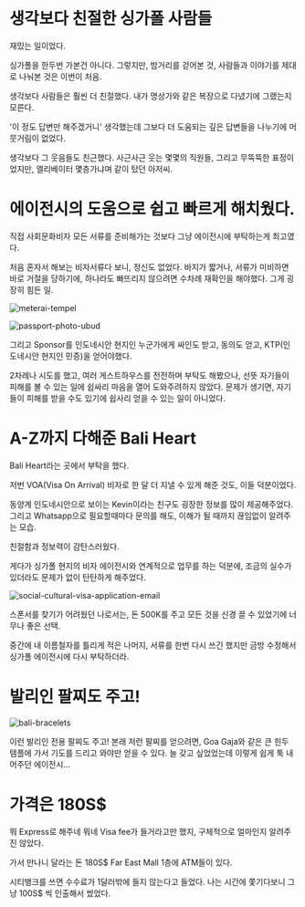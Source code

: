 
# 생각보다 친절한 싱가폴 사람들

재밌는 일이었다.

싱가폴을 한두번 가본건 아니다.
그렇지만, 밤거리를 걷어본 것, 사람들과 이야기를 제대로 나눠본 것은 이번이 처음.

생각보다 사람들은 훨씬 더 친절했다.
내가 명상가와 같은 복장으로 다녔기에 그랬는지 모른다.

'이 정도 답변만 해주겠거니' 생각했는데
그보다 더 도움되는 깊은 답변들을 나누기에
머뭇거림이 없었다.

생각보다 그 웃음들도 친근했다.
사근사근 웃는 몇몇의 직원들, 그리고 
무뚝뚝한 표정이었지만, 엘리베이터 몇층가냐며 
같이 탔던 아저씨.

# 에이전시의 도움으로 쉽고 빠르게 해치웠다.

직접 사회문화비자 모든 서류를 준비해가는 것보다
그냥 에이전시에 부탁하는게 최고였다.

처음 혼자서 해보는 비자서류다 보니, 
정신도 없었다.
바지가 짧거나, 서류가 미비하면
바로 거절을 당하기에, 하나라도 빠뜨리지 않으려면 수차례 재확인을 해야했다.
그게 굉장히 힘든 일.

![meterai-tempel](https://user-images.githubusercontent.com/35059428/56091213-69a9d800-5ede-11e9-980c-4da81b9c397a.jpg "없으면 서류의 공신력이 안생긴다는 우표, 우체국에서 구입이 가능하다.")


![passport-photo-ubud](https://user-images.githubusercontent.com/35059428/56091219-79c1b780-5ede-11e9-88af-98fcc27b6790.jpg "60K에 여권사진 4매도 샀다. 5분만에 발급해주던")



그리고 Sponsor를 인도네시안 현지인 누군가에게 싸인도 받고, 동의도 얻고, KTP(인도네시안 현지인 민증)을 얻어야했다.



2차례나 시도를 했고, 여러 게스트하우스를 전전하며 부탁도 해봤으나, 선뜻 자기들이 피해를 볼 수 있는 일에 쉽싸리 마음을 열어 도와주려하지 않았다.
문제가 생기면, 자기들이 피해를 받을 수도 있기에 쉽사리 얻을 수 있는 일이 아니었다.

# A-Z까지 다해준 Bali Heart

Bali Heart라는 곳에서 부탁을 했다.

저번 VOA(Visa On Arrival) 비자로 한 달 더 지낼 수 있게 해준 것도, 이들 덕분이었다.

동양계 인도네시안으로 보이는 Kevin이라는 친구도 굉장한 정보를 많이 제공해주었다. 그리고 Whatsapp으로 필요할때마다 문의를 해도, 이해가 될 때까지 끊임없이 알려주는 모습.

친절함과 정보력이 감탄스러웠다.

게다가 싱가폴 현지의 비자 에이전시와 연계적으로 업무를 하는 덕분에, 조금의 실수가 있더라도 문제가 없이 탄탄하게 해주었다.

![social-cultural-visa-application-email](https://user-images.githubusercontent.com/35059428/56091292-ce196700-5edf-11e9-85c3-0b761b269930.jpg "싱가폴 측 에이전시 담당자와 이메일 교신해주던 내용" )


스폰서를 찾기가 어려웠던 나로서는,
돈 500K를 주고 모든 것을 신경 끌 수 있었기에
너무나 좋은 선택.

중간에 내 이름철자를 틀리게 적은 나머지, 서류를 한번 다시 쓰긴 했지만 금방 수정해서 싱가폴 에이전시에 다시 부탁하더라.

# 발리인 팔찌도 주고!

![bali-bracelets](https://user-images.githubusercontent.com/35059428/56091247-1d12cc80-5edf-11e9-9e06-a518404af767.JPG)

이런 발리인 전용 팔찌도 주고!
본래 저런 팔찌를 얻으려면, Goa Gaja와 같은 큰 힌두 템플에 가서 기도를 드리고 와야만 얻을 수 있다.
늘 갖고 싶었었는데 이렇게 쉽게 툭 내어주던 에이전시...

# 가격은 180S$

뭐 Express로 해주네 뭐네
Visa fee가 들거라고만 했지,
구체적으로 얼마인지 알려주진 않았다.

가서 만나니 달라는 돈 180S$
Far East Mall 1층에 ATM들이 있다.

시티뱅크를 쓰면 수수료가 1달러밖에 들지 않는다고 들었다.
나는 시간에 쫓기다보니 그냥 100S$ 씩 인출해서 썼었다.

